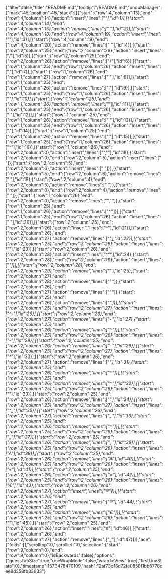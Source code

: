 {"filter":false,"title":"README.md","tooltip":"/README.md","undoManager":{"mark":45,"position":45,"stack":[[{"start":{"row":4,"column":13},"end":{"row":4,"column":14},"action":"insert","lines":["_"],"id":1}],[{"start":{"row":4,"column":14},"end":{"row":4,"column":15},"action":"remove","lines":[" "],"id":2}],[{"start":{"row":4,"column":18},"end":{"row":4,"column":19},"action":"insert","lines":["_"],"id":3}],[{"start":{"row":4,"column":19},"end":{"row":4,"column":20},"action":"remove","lines":[" "],"id":4}],[{"start":{"row":2,"column":25},"end":{"row":2,"column":26},"action":"insert","lines":["/"],"id":5}],[{"start":{"row":2,"column":25},"end":{"row":2,"column":26},"action":"remove","lines":["/"],"id":6}],[{"start":{"row":1,"column":25},"end":{"row":1,"column":26},"action":"insert","lines":["."],"id":7}],[{"start":{"row":1,"column":26},"end":{"row":1,"column":27},"action":"remove","lines":[" "],"id":8}],[{"start":{"row":1,"column":25},"end":{"row":1,"column":26},"action":"remove","lines":["."],"id":9}],[{"start":{"row":1,"column":25},"end":{"row":1,"column":26},"action":"insert","lines":["_"],"id":10}],[{"start":{"row":1,"column":25},"end":{"row":1,"column":26},"action":"remove","lines":["_"],"id":11}],[{"start":{"row":1,"column":25},"end":{"row":1,"column":26},"action":"insert","lines":[" "],"id":12}],[{"start":{"row":1,"column":25},"end":{"row":1,"column":26},"action":"remove","lines":[" "],"id":13}],[{"start":{"row":1,"column":25},"end":{"row":1,"column":26},"action":"insert","lines":["."],"id":14}],[{"start":{"row":1,"column":25},"end":{"row":1,"column":26},"action":"remove","lines":["."],"id":15}],[{"start":{"row":1,"column":25},"end":{"row":1,"column":26},"action":"insert","lines":["^"],"id":16}],[{"start":{"row":1,"column":26},"end":{"row":2,"column":0},"action":"insert","lines":["",""],"id":18},{"start":{"row":2,"column":0},"end":{"row":2,"column":5},"action":"insert","lines":["     "]},{"start":{"row":2,"column":5},"end":{"row":2,"column":6},"action":"insert","lines":[" "]}],[{"start":{"row":2,"column":5},"end":{"row":2,"column":6},"action":"remove","lines":[" "],"id":19},{"start":{"row":2,"column":4},"end":{"row":2,"column":5},"action":"remove","lines":[" "]},{"start":{"row":2,"column":0},"end":{"row":2,"column":4},"action":"remove","lines":["    "]},{"start":{"row":1,"column":26},"end":{"row":2,"column":0},"action":"remove","lines":["",""]},{"start":{"row":1,"column":25},"end":{"row":1,"column":26},"action":"remove","lines":["^"]}],[{"start":{"row":1,"column":25},"end":{"row":1,"column":26},"action":"insert","lines":[" "],"id":20}],[{"start":{"row":2,"column":25},"end":{"row":2,"column":26},"action":"insert","lines":["^"],"id":21}],[{"start":{"row":2,"column":26},"end":{"row":2,"column":27},"action":"remove","lines":["_"],"id":22}],[{"start":{"row":2,"column":25},"end":{"row":2,"column":26},"action":"insert","lines":["_"],"id":23}],[{"start":{"row":2,"column":26},"end":{"row":2,"column":28},"action":"insert","lines":["^°"],"id":24},{"start":{"row":2,"column":28},"end":{"row":2,"column":29},"action":"insert","lines":["_"]}],[{"start":{"row":2,"column":28},"end":{"row":2,"column":29},"action":"remove","lines":["_"],"id":25},{"start":{"row":2,"column":27},"end":{"row":2,"column":28},"action":"remove","lines":["°"]},{"start":{"row":2,"column":26},"end":{"row":2,"column":27},"action":"remove","lines":["^"]},{"start":{"row":2,"column":25},"end":{"row":2,"column":26},"action":"remove","lines":["_"]}],[{"start":{"row":2,"column":25},"end":{"row":2,"column":27},"action":"insert","lines":["^-"],"id":26}],[{"start":{"row":2,"column":26},"end":{"row":2,"column":27},"action":"remove","lines":["-"],"id":27},{"start":{"row":2,"column":25},"end":{"row":2,"column":26},"action":"remove","lines":["^"]}],[{"start":{"row":2,"column":25},"end":{"row":2,"column":26},"action":"insert","lines":["-"],"id":28}],[{"start":{"row":2,"column":25},"end":{"row":2,"column":26},"action":"remove","lines":["-"],"id":29}],[{"start":{"row":2,"column":25},"end":{"row":2,"column":27},"action":"insert","lines":["^_"],"id":30}],[{"start":{"row":2,"column":26},"end":{"row":2,"column":27},"action":"remove","lines":["_"],"id":31},{"start":{"row":2,"column":25},"end":{"row":2,"column":26},"action":"remove","lines":["^"]}],[{"start":{"row":2,"column":25},"end":{"row":2,"column":26},"action":"remove","lines":["^"],"id":32}],[{"start":{"row":2,"column":25},"end":{"row":2,"column":26},"action":"insert","lines":["_"],"id":33}],[{"start":{"row":2,"column":25},"end":{"row":2,"column":26},"action":"remove","lines":["_"],"id":34}],[{"start":{"row":2,"column":25},"end":{"row":2,"column":27},"action":"insert","lines":["^„"],"id":35}],[{"start":{"row":2,"column":26},"end":{"row":2,"column":27},"action":"remove","lines":["„"],"id":36},{"start":{"row":2,"column":25},"end":{"row":2,"column":26},"action":"remove","lines":["^"]}],[{"start":{"row":2,"column":25},"end":{"row":2,"column":26},"action":"insert","lines":["„"],"id":37}],[{"start":{"row":2,"column":25},"end":{"row":2,"column":26},"action":"remove","lines":["„"],"id":38}],[{"start":{"row":2,"column":25},"end":{"row":2,"column":26},"action":"insert","lines":["A"],"id":39}],[{"start":{"row":2,"column":25},"end":{"row":2,"column":26},"action":"remove","lines":["A"],"id":40}],[{"start":{"row":2,"column":25},"end":{"row":2,"column":26},"action":"insert","lines":["«"],"id":41}],[{"start":{"row":2,"column":25},"end":{"row":2,"column":26},"action":"remove","lines":["«"],"id":42}],[{"start":{"row":2,"column":25},"end":{"row":2,"column":26},"action":"insert","lines":["€"],"id":43},{"start":{"row":2,"column":26},"end":{"row":2,"column":27},"action":"insert","lines":["®"]}],[{"start":{"row":2,"column":26},"end":{"row":2,"column":27},"action":"remove","lines":["®"],"id":44},{"start":{"row":2,"column":25},"end":{"row":2,"column":26},"action":"remove","lines":["€"]}],[{"start":{"row":2,"column":25},"end":{"row":2,"column":26},"action":"insert","lines":["_"],"id":45}],[{"start":{"row":2,"column":25},"end":{"row":2,"column":26},"action":"insert","lines":["∆"],"id":46}],[{"start":{"row":2,"column":26},"end":{"row":2,"column":27},"action":"remove","lines":["_"],"id":47}]]},"ace":{"folds":[],"scrolltop":0,"scrollleft":0,"selection":{"start":{"row":9,"column":0},"end":{"row":9,"column":0},"isBackwards":false},"options":{"guessTabSize":true,"useWrapMode":false,"wrapToView":true},"firstLineState":0},"timestamp":1573478470109,"hash":"2af73c16d72fe0858f1bb6778cee8d358fb33633"}